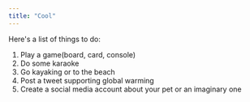 ```yaml
---
title: "Cool"
---
```


Here's a list of things to do:

1. Play a game(board, card, console)
2. Do some karaoke
3. Go kayaking or to the beach
4. Post a tweet supporting global warming
5. Create a social media account about your pet or an imaginary one
